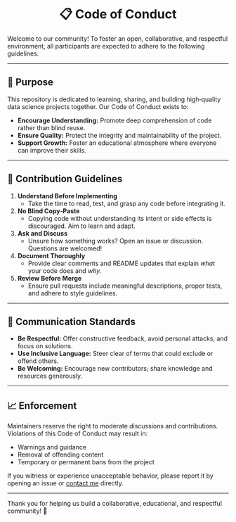 <h1 align="center">📋 Code of Conduct</h1>

Welcome to our community! To foster an open, collaborative, and respectful environment, all participants are expected to adhere to the following guidelines.

---

## 🚀 Purpose

This repository is dedicated to learning, sharing, and building high‑quality data science projects together. Our Code of Conduct exists to:

- **Encourage Understanding:** Promote deep comprehension of code rather than blind reuse.
- **Ensure Quality:** Protect the integrity and maintainability of the project.
- **Support Growth:** Foster an educational atmosphere where everyone can improve their skills.

---

## 📝 Contribution Guidelines

1. **Understand Before Implementing**
   - Take the time to read, test, and grasp any code before integrating it.
2. **No Blind Copy‑Paste**
   - Copying code without understanding its intent or side effects is discouraged. Aim to learn and adapt.
3. **Ask and Discuss**
   - Unsure how something works? Open an issue or discussion. Questions are welcomed!
4. **Document Thoroughly**
   - Provide clear comments and README updates that explain _what_ your code does and _why_.
5. **Review Before Merge**
   - Ensure pull requests include meaningful descriptions, proper tests, and adhere to style guidelines.

---

## 💬 Communication Standards

- **Be Respectful:** Offer constructive feedback, avoid personal attacks, and focus on solutions.
- **Use Inclusive Language:** Steer clear of terms that could exclude or offend others.
- **Be Welcoming:** Encourage new contributors; share knowledge and resources generously.

---

## 📈 Enforcement

Maintainers reserve the right to moderate discussions and contributions. Violations of this Code of Conduct may result in:

- Warnings and guidance
- Removal of offending content
- Temporary or permanent bans from the project

If you witness or experience unacceptable behavior, please report it by opening an issue or [contact me](https://www.linkedin.com/in/avijit-jana/) directly.

---

Thank you for helping us build a collaborative, educational, and respectful community! 🎉